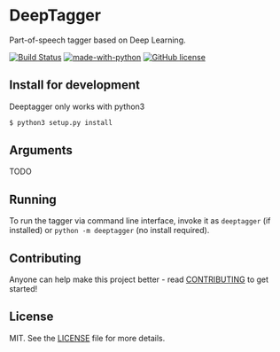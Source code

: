# DeepTagger

Part-of-speech tagger based on Deep Learning.

[![Build Status](https://travis-ci.org/mtreviso/deeptagger.png?branch=master)](https://travis-ci.org/mtreviso/deeptagger)
[![made-with-python](https://img.shields.io/badge/Made%20with-Python-1f425f.svg)](https://www.python.org/)
[![GitHub license](https://img.shields.io/github/license/Naereen/StrapDown.js.svg)](https://github.com/mtreviso/deeptagger/blob/master/LICENSE)


## Install for development

Deeptagger only works with python3

```bash
$ python3 setup.py install
```

## Arguments

TODO

## Running

To run the tagger via command line interface, invoke it as ``deeptagger`` (if installed) or ``python -m deeptagger`` (no install required).


## Contributing
Anyone can help make this project better - read [CONTRIBUTING](CONTRIBUTING.md) to get started!


## License
MIT. See the [LICENSE](LICENSE) file for more details.


[fury-url]: http://badge.fury.io/py/deeptagger
[fury-image]: https://badge.fury.io/py/deeptagger.png

[wercker-url]: https://app.wercker.com/project/bykey/ae54e4602a25de7b7eb041eaf0b61b63
[wercker-image]: https://app.wercker.com/status/ae54e4602a25de7b7eb041eaf0b61b63/s/master "wercker status"
